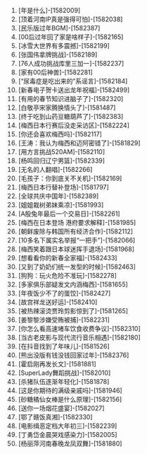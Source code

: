 
1. [年是什么]-[1582009]
1. [顶着河南IP真是强得可怕]-[1582038]
1. [民乐版过年BGM]-[1582387]
1. [00后过年回了家是啥样子]-[1582165]
1. [冰雪大世界有多震撼]-[1582199]
1. [张国伟拿牌挑战]-[1582189]
1. [76人成功挑战库里三加一]-[1582237]
1. [家有00后神兽]-[1582281]
1. [“尿毒症是吃出来的”系谣言]-[1582184]
1. [新春电子贺卡送出龙年祝福]-[1582499]
1. [有用的春节知识进脑子了]-[1582320]
1. [白敬亭宋家腾换情头了]-[1581487]
1. [终于吃到山药豆糖葫芦了]-[1582383]
1. [梅西日本行赛后没走采访区]-[1582224]
1. [你还会喜欢梅西吗]-[1582117]
1. [王涛：我认为梅西和迈阿密错了]-[1581829]
1. [用方言挑战520AM]-[1582110]
1. [杨鸣回归辽宁男篮]-[1582339]
1. [无名的人翻唱]-[1582266]
1. [毛孩子：你到底关不关机]-[1582169]
1. [梅西日本行替补登场]-[1581797]
1. [全球共庆中国年]-[1582389]
1. [姐姐栽树弟妹乘凉]-[1581993]
1. [A股兔年最后一个交易日]-[1582261]
1. [梅西在日本登场 港府要求解释]-[1581985]
1. [朝鲜废除与韩国所有经济合作]-[1582112]
1. [10多名下属实名举报“一把手”]-[1582066]
1. [梅西笑着跟日本球迷挥手退场]-[1581968]
1. [想看看你的新春全家福]-[1582433]
1. [又到了奶奶们统一发型的时候]-[1582463]
1. [狗狗：玩火危险不准玩]-[1582278]
1. [多家俱乐部疑发文内涵梅西]-[1581655]
1. [年夜饭少不了的蛋饺]-[1582427]
1. [故宫祥龙送好运]-[1582410]
1. [被热辣滚烫贾玲剪影惊到了]-[1581265]
1. [姜黎黎涉嫌受贿被捕]-[1582231]
1. [你怎么看高速堵车饮食收费争议]-[1582310]
1. [当古老皮影与现代流行音乐相遇]-[1582180]
1. [在抖音找到了年味儿]-[1581526]
1. [熊出没版有钱没钱回家过年]-[1582376]
1. [霍启刚再发长文]-[1581881]
1. [SuperLady舞蹈挑战]-[1582010]
1. [杀猪队伍逐渐年轻化]-[1581878]
1. [这是你期待的满级亲戚吗]-[1581946]
1. [砂糖橘仙女棒是什么原理]-[1582156]
1. [送你一场烟花盛宴]-[1582027]
1. [鄂了赣饭真湘]-[1582330]
1. [电影缉恶定档大年初三]-[1582239]
1. [丁勇岱金晨哭戏感染力]-[1582005]
1. [杨丽萍河南春晚龙凤双舞]-[1581880]